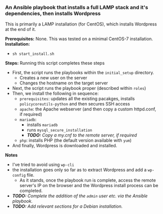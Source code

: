 ### An Ansible playbook that installs a full LAMP stack and it's dependencies, then installs Wordpress

This is primarily a LAMP installation (for CentOS), which installs Wordpress at the end of it.  
  
**Prerequisites:** None. This was tested on a minimal CentOS-7 installation.  
**Installation:**
- `sh start_install.sh`

**Steps:** Running this script completes these steps
- First, the script runs the playbooks within the `initial_setup` directory.
    - Creates a new user on the server
    - Changes the hostname on the target server
- Next, the script runs the playbook proper (described within `roles`)
- Then, we install the following in sequence:
    - `prerequisites`: updates all the existing pacakges, installs `policycoreutils-python` and then secures SSH access
    - `apache`: the Apache webserver (and then copy a custom httpd.conf, if required)
    - `mariadb`:
        - installs `mariadb`
        - runs `mysql_secure_installation`
        - ***TODO:** Copy a my.cnf to the remote server, if required*
    - `php`: installs PHP (the default version available with `yum`)
- And finally, Wordpress is downloaded and installed.

**Notes**  
- I've tried to avoid using `wp-cli`
- the installation goes only so far as to extract Wordpress and add a `wp-config` file.
    - As it stands, once the playbook run is complete, access the remote server's IP on the browser and the Wordpress install process can be completed.
- ***TODO:** Complete the addition of the `admin` user etc. via the Ansible playbook.*
- ***TODO:** Add relevant sections for a Debian installation.*
